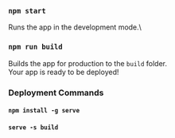 ### `npm start`

Runs the app in the development mode.\

### `npm run build`

Builds the app for production to the `build` folder.\
Your app is ready to be deployed!

### Deployment Commands

#### `npm install -g serve`

#### `serve -s build`
